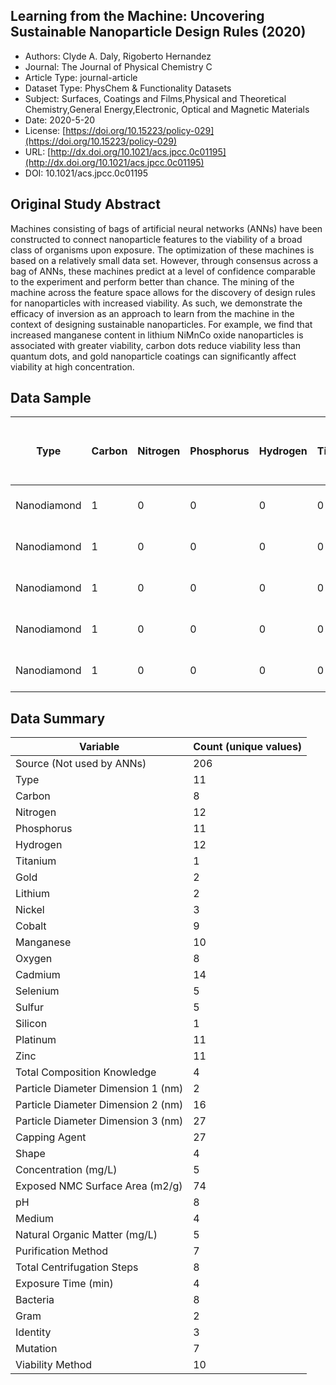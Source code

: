 <script type='text/javascript' src='https://d1bxh8uas1mnw7.cloudfront.net/assets/embed.js'></script>

<div style="float: right; width: 200px" class='altmetric-embed' data-badge-type='donut' data-condensed='true' data-badge-details='right' data-doi="10.1021/acs.jpcc.0c01195"></div>

## Learning from the Machine: Uncovering Sustainable Nanoparticle Design Rules (2020)
<script type="application/ld+json">
	{	
		"@context": {
			"bs": "https://bioschemas.org/",
			"schema": "https://schema.org/",
			"citation": "schema:citation",
			"name": "schema:name",
			"url": "schema:url",
			"variableMeasured": "schema:variableMeasured"
		},
		"variableMeasured": [
			{
				"@type": "schema:PropertyValue",
				"name": "MI-R1.3-ABSTRACT-BASIC-CHEMICAL_COMPOSITION"
			},
			{
				"@type": "schema:PropertyValue",
				"name": "MI-R1.3-ABSTRACT-PHYSCHEM-SIZE"
			},
			{
				"@type": "schema:PropertyValue",
				"name": "MI-R1.3-ABSTRACT-PHYSCHEM-SHAPE"
			},
			{
				"@type": "schema:PropertyValue",
				"name": "MI-R1.3-ABSTRACT-TOX-CONCENTRATION"
			},
			{
				"@type": "schema:PropertyValue",
				"name": "MI-R1.3-ABSTRACT-TOX-EXPOSURE_TIME"
			},
			{
				"@type": "schema:PropertyValue",
				"name": "MI-R1.3-ABSTRACT-TOX-in_vivo_subject_strain"
			}
		],
		"@type": "schema:Dataset",
		"name": "Learning from the Machine: Uncovering Sustainable Nanoparticle Design Rules",
		"url": "http://dx.doi.org/10.1021/acs.jpcc.0c01195",
		"citation": "https://doi.org/10.1021/acs.jpcc.0c01195",
		"@id": "10.1021/acs.jpcc.0c01195",
		"http://purl.org/dc/terms/conformsTo": { "@type": "schema:CreativeWork", "@id": "https://bioschemas.org/profiles/Dataset/1.0-RELEASE" },
		"schema:license": "https://doi.org/10.15223/policy-029",
		"schema:creator": [
		  {
			"@type": "schema:Organization",
			"name": "RiskGONE"
		  }
		],
		"schema:datePublished": "2020-5-20"
	}
</script>

* Authors: Clyde A. Daly, Rigoberto Hernandez
* Journal: The Journal of Physical Chemistry C
* Article Type: journal-article
* Dataset Type: PhysChem & Functionality Datasets
* Subject: Surfaces, Coatings and Films,Physical and Theoretical Chemistry,General Energy,Electronic, Optical and Magnetic Materials
* Date: 2020-5-20
* License: [https://doi.org/10.15223/policy-029](https://doi.org/10.15223/policy-029)
* URL: [http://dx.doi.org/10.1021/acs.jpcc.0c01195](http://dx.doi.org/10.1021/acs.jpcc.0c01195)
* DOI: 10.1021/acs.jpcc.0c01195


## Original Study Abstract

Machines consisting of bags of artificial neural networks (ANNs) have been constructed to connect nanoparticle features to the viability of a broad class of organisms upon exposure. The optimization of these machines is based on a relatively small data set. However, through consensus across a bag of ANNs, these machines predict at a level of confidence comparable to the experiment and perform better than chance. The mining of the machine across the feature space allows for the discovery of design rules for nanoparticles with increased viability. As such, we demonstrate the efficacy of inversion as an approach to learn from the machine in the context of designing sustainable nanoparticles. For example, we find that increased manganese content in lithium NiMnCo oxide nanoparticles is associated with greater viability, carbon dots reduce viability less than quantum dots, and gold nanoparticle coatings can significantly affect viability at high concentration.


## Data Sample

|Type|Carbon|Nitrogen|Phosphorus|Hydrogen|Titanium|Gold|Lithium|Nickel|Cobalt|Manganese|Oxygen|Cadmium|Selenium|Sulfur|Silicon|Platinum|Zinc|Total Composition Knowledge|Particle Diameter Dimension 1 (nm)|Particle Diameter Dimension 2 (nm)|Particle Diameter Dimension 3 (nm)|Capping Agent|Shape    |Concentration (mg/L)|Exposed NMC Surface Area (m2/g)|pH |Medium      |Natural Organic Matter (mg/L)|Purification Method|Total Centrifugation Steps|Exposure Time (min)|Bacteria|Gram    |Identity             |Mutation|Viability Method      |Viability Fraction|
|----|------|--------|----------|--------|--------|----|-------|------|------|---------|------|-------|--------|------|-------|--------|----|---------------------------|----------------------------------|----------------------------------|----------------------------------|-------------|---------|--------------------|-------------------------------|---|------------|-----------------------------|-------------------|--------------------------|-------------------|--------|--------|---------------------|--------|----------------------|------------------|
|Nanodiamond|1     |0       |0         |0       |0       |0   |0      |0     |0     |0        |0     |0      |0       |0     |0      |0       |0   |T                          |15                                |15                                |15                                |PAH          |Amorphous|3,75                |0                              |7,4|HEPES Buffer|0                            |Dialysis           |0                         |10                 |Yes     |Negative|Shewanella oneidensis|MR-1    |Growth Based Viability|0,105666667       |
|Nanodiamond|1     |0       |0         |0       |0       |0   |0      |0     |0     |0        |0     |0      |0       |0     |0      |0       |0   |T                          |15                                |15                                |15                                |PAH          |Amorphous|3,75                |0                              |7,4|HEPES Buffer|0,5                          |Dialysis           |0                         |10                 |Yes     |Negative|Shewanella oneidensis|MR-1    |Growth Based Viability|0,054333333       |
|Nanodiamond|1     |0       |0         |0       |0       |0   |0      |0     |0     |0        |0     |0      |0       |0     |0      |0       |0   |T                          |15                                |15                                |15                                |PAH          |Amorphous|3,75                |0                              |7,4|HEPES Buffer|1                            |Dialysis           |0                         |10                 |Yes     |Negative|Shewanella oneidensis|MR-1    |Growth Based Viability|0,053             |
|Nanodiamond|1     |0       |0         |0       |0       |0   |0      |0     |0     |0        |0     |0      |0       |0     |0      |0       |0   |T                          |15                                |15                                |15                                |PAH          |Amorphous|3,75                |0                              |7,4|HEPES Buffer|2                            |Dialysis           |0                         |10                 |Yes     |Negative|Shewanella oneidensis|MR-1    |Growth Based Viability|0,123             |
|Nanodiamond|1     |0       |0         |0       |0       |0   |0      |0     |0     |0        |0     |0      |0       |0     |0      |0       |0   |T                          |15                                |15                                |15                                |PAH          |Amorphous|3,75                |0                              |7,4|HEPES Buffer|3                            |Dialysis           |0                         |10                 |Yes     |Negative|Shewanella oneidensis|MR-1    |Growth Based Viability|0,205666667       |

## Data Summary

| **Variable**                    | **Count (unique values)** |
| ------------------------------- | ------------------------- |
|Source (Not used by ANNs)|206|
|Type                     |11 |
|Carbon                   |8  |
|Nitrogen                 |12 |
|Phosphorus               |11 |
|Hydrogen                 |12 |
|Titanium                 |1  |
|Gold                     |2  |
|Lithium                  |2  |
|Nickel                   |3  |
|Cobalt                   |9  |
|Manganese                |10 |
|Oxygen                   |8  |
|Cadmium                  |14 |
|Selenium                 |5  |
|Sulfur                   |5  |
|Silicon                  |1  |
|Platinum                 |11 |
|Zinc                     |11 |
|Total Composition Knowledge|4  |
|Particle Diameter Dimension 1 (nm)|2  |
|Particle Diameter Dimension 2 (nm)|16 |
|Particle Diameter Dimension 3 (nm)|27 |
|Capping Agent            |27 |
|Shape                    |4  |
|Concentration (mg/L)     |5  |
|Exposed NMC Surface Area (m2/g)|74 |
|pH                       |8  |
|Medium                   |4  |
|Natural Organic Matter (mg/L)|5  |
|Purification Method      |7  |
|Total Centrifugation Steps|8  |
|Exposure Time (min)      |4  |
|Bacteria                 |8  |
|Gram                     |2  |
|Identity                 |3  |
|Mutation                 |7  |
|Viability Method         |10 |

